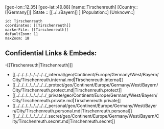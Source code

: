 ﻿---
location: [49.88,12.35]
mapzoom: [7,12] 
mapmarker: city 
type: City
tags:
- geo/City


SpocWebEntityId: 34884
isDeleted: false
confidential: public

---
[geo-lon::12.35]
[geo-lat::49.88]
[name::Tirschenreuth]
[Country::[[Germany]]]
[State :: [[../../Bayern]] ]
[Population::]
[Unknown::]


```leaflet
id: Tirschenreuth
coordinates: [[Tirschenreuth]]
markerFile: [[Tirschenreuth]]
defaultZoom: 11 
maxZoom: 18
```


## Confidential Links & Embeds: 
-[[Tirschenreuth|Tirschenreuth]]] 
- [[../../../../../../../../_internal/geo/Continent/Europe/Germany/West/Bayern/City/Tirschenreuth.internal.md|Tirschenreuth.internal]] 
- [[../../../../../../../../_protect/geo/Continent/Europe/Germany/West/Bayern/City/Tirschenreuth.protect.md|Tirschenreuth.protect]] 
- [[../../../../../../../../_private/geo/Continent/Europe/Germany/West/Bayern/City/Tirschenreuth.private.md|Tirschenreuth.private]] 
- [[../../../../../../../../_personal/geo/Continent/Europe/Germany/West/Bayern/City/Tirschenreuth.personal.md|Tirschenreuth.personal]] 
- [[../../../../../../../../_secret/geo/Continent/Europe/Germany/West/Bayern/City/Tirschenreuth.secret.md|Tirschenreuth.secret]] 
